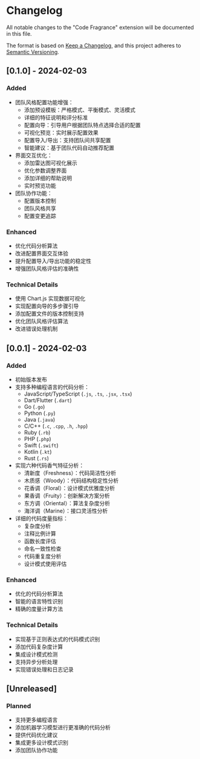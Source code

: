 # Changelog

All notable changes to the "Code Fragrance" extension will be documented in this file.

The format is based on [Keep a Changelog](https://keepachangelog.com/en/1.0.0/),
and this project adheres to [Semantic Versioning](https://semver.org/spec/v2.0.0.html).

## [0.1.0] - 2024-02-03

### Added

- 团队风格配置功能增强：
  - 添加预设模板：严格模式、平衡模式、灵活模式
  - 详细的特征说明和评分标准
  - 配置向导：引导用户根据团队特点选择合适的配置
  - 可视化预览：实时展示配置效果
  - 配置导入/导出：支持团队间共享配置
  - 智能建议：基于团队代码自动推荐配置
- 界面交互优化：
  - 添加雷达图可视化展示
  - 优化参数调整界面
  - 添加详细的帮助说明
  - 实时预览功能
- 团队协作功能：
  - 配置版本控制
  - 团队风格共享
  - 配置变更追踪

### Enhanced

- 优化代码分析算法
- 改进配置界面交互体验
- 提升配置导入/导出功能的稳定性
- 增强团队风格评估的准确性

### Technical Details

- 使用 Chart.js 实现数据可视化
- 实现配置向导的多步骤引导
- 添加配置文件的版本控制支持
- 优化团队风格评估算法
- 改进错误处理机制

## [0.0.1] - 2024-02-03

### Added

- 初始版本发布
- 支持多种编程语言的代码分析：
  - JavaScript/TypeScript (`.js`, `.ts`, `.jsx`, `.tsx`)
  - Dart/Flutter (`.dart`)
  - Go (`.go`)
  - Python (`.py`)
  - Java (`.java`)
  - C/C++ (`.c`, `.cpp`, `.h`, `.hpp`)
  - Ruby (`.rb`)
  - PHP (`.php`)
  - Swift (`.swift`)
  - Kotlin (`.kt`)
  - Rust (`.rs`)
- 实现六种代码香气特征分析：
  - 清新度（Freshness）：代码简洁性分析
  - 木质感（Woody）：代码结构稳定性分析
  - 花香调（Floral）：设计模式优雅度分析
  - 果香调（Fruity）：创新解决方案分析
  - 东方调（Oriental）：算法复杂度分析
  - 海洋调（Marine）：接口灵活性分析
- 详细的代码度量指标：
  - 复杂度分析
  - 注释比例计算
  - 函数长度评估
  - 命名一致性检查
  - 代码重复度分析
  - 设计模式使用评估

### Enhanced

- 优化的代码分析算法
- 智能的语言特性识别
- 精确的度量计算方法

### Technical Details

- 实现基于正则表达式的代码模式识别
- 添加代码复杂度计算
- 集成设计模式检测
- 支持异步分析处理
- 实现错误处理和日志记录

## [Unreleased]

### Planned

- 支持更多编程语言
- 添加机器学习模型进行更准确的代码分析
- 提供代码优化建议
- 集成更多设计模式识别
- 添加团队协作功能
